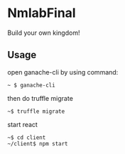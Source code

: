# NmlabFinal
Build your own kingdom!
## Usage
open ganache-cli by using command:
```
~ $ ganache-cli
```
then do truffle migrate
```
~$ truffle migrate
```
start react
```
~$ cd client
~/client$ npm start
